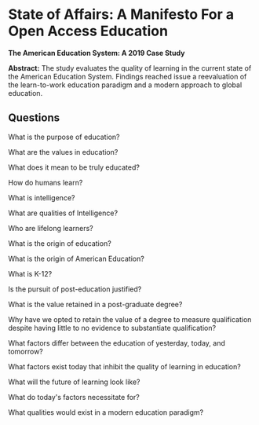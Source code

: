 # State of Affairs: A Manifesto For a Open Access Education

**The American Education System: A 2019 Case Study**

**Abstract:** The study evaluates the quality of learning in the current state of the American Education System. Findings reached issue a reevaluation of the learn-to-work education paradigm and a modern approach to global education.

## Questions

What is the purpose of education?

What are the values in education?

What does it mean to be truly educated?

How do humans learn?

What is intelligence?

What are qualities of Intelligence?

Who are lifelong learners?

What is the origin of education?

What is the origin of American Education?

What is K-12?

Is the pursuit of post-education justified?

What is the value retained in a post-graduate degree?

Why have we opted to retain the value of a degree to measure qualification despite having little to no evidence to substantiate qualification?

What factors differ between the education of yesterday, today, and tomorrow?

What factors exist today that inhibit the quality of learning in education?

What will the future of learning look like?

What do today's factors necessitate for?

What qualities would exist in a modern education paradigm?

